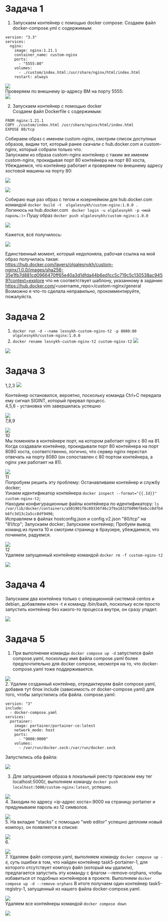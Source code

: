 # Задача 1
1. Запускаем контейнер с помощью docker compose:
Создаем файл docker-compose.yml с содержимым:
```
version: "3.3"
services:
  nginx:
    image: nginx:1.21.1
    container_name: custom-nginx
    ports:
      - "5555:80"
    volumes:
      - ./custom/index.html:/usr/share/nginx/html/index.html
    restart: always
```
    
![](https://github.com/OlgaLesnykh/screenshots/blob/main/Docker_001.png)    
Проверяем по внешнему ip-адресу ВМ на порту 5555:    
![](https://github.com/OlgaLesnykh/screenshots/blob/main/Docker_002.png)    

2. Запускаем контейнер с помощью docker    
Создаем файл Dockerfile с содержимым:
```
FROM nginx:1.21.1
COPY ./custom/index.html /usr/share/nginx/html/index.html
EXPOSE 80/tcp
```
Собираем образ с именем custom-nginx, смотрим список доступных образов, видим тот, который ранее скачали с hub.docker.com и custom-nginx, который собрали только что.    
Запускаем из образа custom-nginx контейнер с таким же именем custom-nginx, прокидывая порт 80 контейнера на порт 80 хоста, Убеждаемся, что контейнер работает и проверяем по внешнему адресу хостовой машины на порту 80:    
    
![](https://github.com/OlgaLesnykh/screenshots/blob/main/Docker_003.png)    
    
![](https://github.com/OlgaLesnykh/screenshots/blob/main/Docker_004.png)    

Собираю еще раз образ с тегом и юзернеймом для hub.docker.com командой ```docker build -t  olgalesnykh/custom-nginx:1.0.0 .```    
Логинюсь на hub.docker.com ``` docker login -u olgalesnykh -p <мой пароль:)>```
Пушу образ ```docker push olgalesnykh/custom-nginx:1.0.0```    
    
![](https://github.com/OlgaLesnykh/screenshots/blob/main/Docker_005.png)    

Кажется, всё получилось:    
    
![](https://github.com/OlgaLesnykh/screenshots/blob/main/Docker_006.png)    

Единственный момент, который недопоняла, рабочая ссылка на мой образ получилась такая: https://hub.docker.com/layers/olgalesnykh/custom-nginx/1.0.0/images/sha256-35e1fb7d881cd0966470ff65e40a3d1dfda44b6ed1cc5c719c5c130538ac9459?context=explore что не соответствует шаблону, указанному в задании: https://hub.docker.com/<username_repo>/custom-nginx/general 
Возможно я что-то сделала неправильно, прокомментируйте, пожалуйста.
# Задача 2
1. ```docker run -d --name lesnykh-custom-nginx-t2 -p 8080:80 olgalesnykh/custom-nginx:1.0.0```
2. ```docker rename lesnykh-custom-nginx-t2 custom-nginx-t2```
![](https://github.com/OlgaLesnykh/screenshots/blob/main/Docker_007.png)    
    
![](https://github.com/OlgaLesnykh/screenshots/blob/main/Docker_008.png)    
# Задача 3
1,2,3
![](https://github.com/OlgaLesnykh/screenshots/blob/main/Docker_009.png)    

Контейнер остановился, вероятно, поскольку команда Ctrl+C передала ему сигнал SIGINT, который прервал процесс.    
4,5,6 - установка vim завершилась успешно    
    
![](https://github.com/OlgaLesnykh/screenshots/blob/main/Docker_010.png)    
7,8,9    
    
![](https://github.com/OlgaLesnykh/screenshots/blob/main/Docker_011.png)    
10    
Мы поменяли в контейнере порт, на котором работает nginx с 80 на 81. Когда создавали контейнер, прокидывали порт 80 контейнера на порт 8080 хоста, соответственно, логично, что сервер nginx перестал отвечать на порту 8080 (он сопоставлен с 80 портом контейнера, а nginx уже работает на 81).   
    
![](https://github.com/OlgaLesnykh/screenshots/blob/main/Docker_012.png)    
11    
Попробуем решить эту проблему:
Останавливаем контейнер и службу docker;    
Узнаем идентификатор контейнера ```docker inspect --format="{{.Id}}" custom-nginx-t2```;    
Находим конфигурационные файлы контейнера по идентификатору: ```ls /var/lib/docker/containers/a501901f8c89336f46c3f9a1832f6096f8ebcc0dfb4b6fc3d13c2a5cc8df9496```;    
Исправляем в файлах hostconfig.json и config.v2.json "80/tcp" на "81/tcp";
Запускаем docker;
Запускаем контейнер;
Пробуем вывод команд из пункта 10 и смотрим страницу в браузере, убеждаемся, что починили, радуемся.    
    
![](https://github.com/OlgaLesnykh/screenshots/blob/main/Docker_013.png)    
12    
Удаляем запущенный контейнер командой ```docker rm -f custom-nginx-t2```    
    
![](https://github.com/OlgaLesnykh/screenshots/blob/main/Docker_014.png)   
# Задача 4
Запускаем два контейнеа только с операционной системой centos и debian, добавляем ключ -t и команду /bin/bash, поскольку если просто запустить контейнер без какого-то процесса внутри, он сразу упадет.    
    
![](https://github.com/OlgaLesnykh/screenshots/blob/main/Docker_015.png)   
# Задача 5
1. При выполнении команды ```docker compose up -d``` запустился файл compose.yaml, поскольку имя файла compose.yaml более предпочтительно для docker compose, несмотря на то, что docker-compose.yaml тоже поддерживается.
    
![](https://github.com/OlgaLesnykh/screenshots/blob/main/Docker_016.png)   
2. Удалим созданный контейнер, отредактируем файл compose.yaml, добавив тут блок include (зависимость от docker-compose.yaml) для того, чтобы запустились оба файла. compose.yaml:    
```
version: "3"
include:
  - docker-compose.yaml
services:
  portainer:
    image: portainer/portainer-ce:latest
    network_mode: host
    ports:
      - "9000:9000"
    volumes:
      - /var/run/docker.sock:/var/run/docker.sock
```
Запустились оба файла:    
    
![](https://github.com/OlgaLesnykh/screenshots/blob/main/Docker_017.png)   

3. Для запушивания образа в локальный реестр присвоим ему тег localhost:5000/, выполняем команду ```docker push localhost:5000/custom-nginx:latest```, успешно.
    
![](https://github.com/OlgaLesnykh/screenshots/blob/main/Docker_018.png)   
4. Заходим по адресу <ip-адрес хоста>:9000 на страницу portainer и придумываем пароль из 12 символов.    
    
![](https://github.com/OlgaLesnykh/screenshots/blob/main/Docker_019.png)   
5. На вкладке "stacks" с помощью "web editor" успешно деплоим новый компоуз, он появляется в списке:     
    
![](https://github.com/OlgaLesnykh/screenshots/blob/main/Docker_020.png)   
6. 
    
![](https://github.com/OlgaLesnykh/screenshots/blob/main/Docker_021.png)   
7. Удаляем файл compose.yaml, выполняем команду ```docker compose up -d```, суть ошибки в том, что найден контейнер task5-portainer-1, для которого отсутствует компоуз файл (который мы удалили), предлагается запустить эту команду с флагом --remove-orphans, чтобы избавиться от подобных контейнеров в проекте. Выполняем ```docker compose up -d --remove-orphans``` В итоге получаем один контейнер task5-registry-1, запущенный из нашего файла docker-compose.yaml.    
    
![](https://github.com/OlgaLesnykh/screenshots/blob/main/Docker_022.png)   
Удаляем все контейнеры командой ```docker compose down```    
    
![](https://github.com/OlgaLesnykh/screenshots/blob/main/Docker_023.png)   
